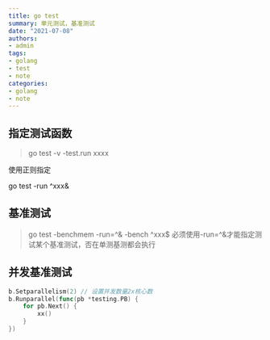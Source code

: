 ```yaml
---
title: go test
summary: 单元测试，基准测试
date: "2021-07-08"
authors:
- admin
tags:
- golang
- test
- note
categories:
- golang
- note
---
```


## 指定测试函数

> go test -v -test.run xxxx

使用正则指定

go test -run ^xxx&

## 基准测试

> go test -benchmem -run=^& -bench ^xxx$
必须使用-run=^&才能指定测试某个基准测试，否在单测基测都会执行

## 并发基准测试

```go
b.Setparallelism(2) // 设置并发数量2x核心数
b.Runparallel(func(pb *testing.PB) {
    for pb.Next() {
        xx()
    }
})
```
